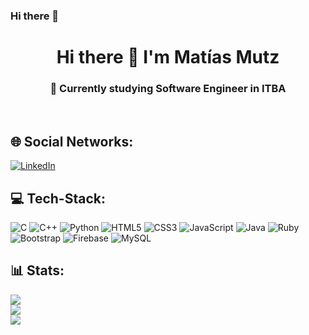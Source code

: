 ### Hi there 👋
<h1 align="center">Hi there 👋 I'm Matías Mutz</h1>
<h3 align="center">💫 Currently studying Software Engineer in ITBA</h3><br>

## 🌐 Social Networks:

[![LinkedIn](https://img.shields.io/badge/LinkedIn-%230077B5.svg?logo=linkedin&logoColor=white)](https://www.linkedin.com/in/mat%C3%ADas-mutz-ba49761aa/)

## 💻 Tech-Stack:

![C](https://img.shields.io/badge/c-%2300599C.svg?style=flat&logo=c&logoColor=white)
![C++](https://img.shields.io/badge/C%2B%2B-00599C?style=flat&logo=c%2B%2B&logoColor=white)
![Python](https://img.shields.io/badge/python-3670A0?style=flat&logo=python&logoColor=ffdd54)
![HTML5](https://img.shields.io/badge/html5-%23E34F26.svg?style=flat&logo=html5&logoColor=white)
![CSS3](https://img.shields.io/badge/css3-%231572B6.svg?style=flat&logo=css3&logoColor=white)
![JavaScript](https://img.shields.io/badge/javascript-%23323330.svg?style=flat&logo=javascript&logoColor=%23F7DF1E)
![Java](https://img.shields.io/badge/java-%23ED8B00.svg?style=flat&logo=java&logoColor=white)
![Ruby](https://img.shields.io/badge/ruby-%23CC342D.svg?style=flat&logo=ruby&logoColor=white)
![Bootstrap](https://img.shields.io/badge/bootstrap-%23563D7C.svg?style=flat&logo=bootstrap&logoColor=white)
![Firebase](https://img.shields.io/badge/firebase-%23039BE5.svg?style=flat&logo=firebase)
![MySQL](https://img.shields.io/badge/mysql-%2300f.svg?style=flat&logo=mysql&logoColor=white)

## 📊 Stats:
![](https://github-readme-stats.vercel.app/api?username=MatiasMutz&theme=nord&hide_border=true&include_all_commits=false&count_private=false)<br/>
![](https://github-readme-streak-stats.herokuapp.com/?user=MatiasMutz&theme=nord&hide_border=true)<br/>
![](https://github-readme-stats.vercel.app/api/top-langs/?username=MatiasMutz&theme=nord&hide_border=true&include_all_commits=false&count_private=false&layout=compact)
